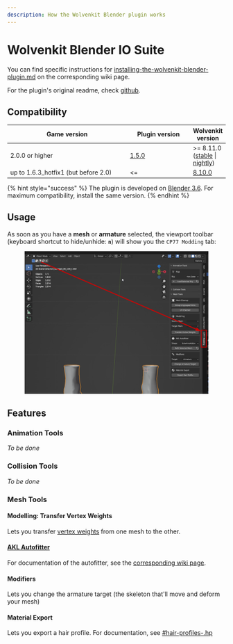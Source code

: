 ```yaml
---
description: How the Wolvenkit Blender plugin works
---
```


# Wolvenkit Blender IO Suite

You can find specific instructions for [installing-the-wolvenkit-blender-plugin.md](installing-the-wolvenkit-blender-plugin.md "mention") on the corresponding wiki page.

For the plugin's original readme, check [github](https://github.com/WolvenKit/Cyberpunk-Blender-add-on/).

## Compatibility

<table><thead><tr><th width="313.3333333333333">Game version</th><th width="155">Plugin version</th><th>Wolvenkit version</th></tr></thead><tbody><tr><td>2.0.0 or higher</td><td><a href="https://github.com/WolvenKit/Cyberpunk-Blender-add-on/releases/tag/1.5.0">1.5.0</a></td><td>>= 8.11.0 (<a href="https://github.com/WolvenKit/WolvenKit/releases/tag/8.11.0">stable</a> | <a href="https://github.com/WolvenKit/WolvenKit-nightly-releases/releases">nightly</a>)</td></tr><tr><td>up to 1.6.3_hotfix1 (but before 2.0)</td><td>&#x3C;= </td><td><a href="https://github.com/WolvenKit/WolvenKit/releases/tag/8.10.0">8.10.0</a></td></tr></tbody></table>

{% hint style="success" %}
The plugin is developed on [Blender 3.6](https://www.blender.org/download/releases/3-6/). For maximum compatibility, install the same version.
{% endhint %}

## Usage

As soon as you have a **mesh** or **armature** selected, the viewport toolbar (keyboard shortcut to hide/unhide: **`n`**) will show you the `CP77 Modding` tab:

<figure><img src="../../../.gitbook/assets/blender_plugin_viewport.png" alt=""><figcaption></figcaption></figure>

## Features

### Animation Tools

_To be done_

### Collision Tools

_To be done_

### Mesh Tools

#### Modelling: Transfer Vertex Weights

Lets you transfer [vertex weights](../../3d-modelling/meshes-and-armatures-rigging.md) from one mesh to the other.

#### [AKL Autofitter](wkit-blender-plugin-akl-autofitter.md)

For documentation of the autofitter, see the [corresponding wiki page](wkit-blender-plugin-akl-autofitter.md).

#### Modifiers

Lets you change the armature target (the skeleton that'll move and deform your mesh)

#### Material Export

Lets you export a hair profile. For documentation, see [#hair-profiles-.hp](wkit-blender-plugin-import-export.md#hair-profiles-.hp "mention")





####

